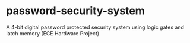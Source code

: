 # password-security-system
A 4-bit digital password protected security system using logic gates and latch memory (ECE Hardware Project)

